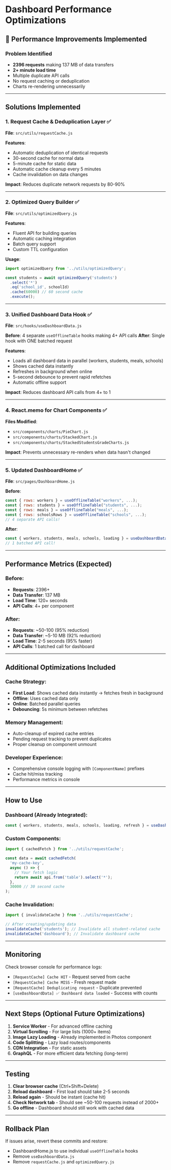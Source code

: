 # Dashboard Performance Optimizations

## 🚀 Performance Improvements Implemented

### Problem Identified
- **2396 requests** making 137 MB of data transfers
- **2+ minute load time**
- Multiple duplicate API calls
- No request caching or deduplication
- Charts re-rendering unnecessarily

---

## Solutions Implemented

### 1. **Request Cache & Deduplication Layer** ✅
**File**: `src/utils/requestCache.js`

**Features**:
- Automatic deduplication of identical requests
- 30-second cache for normal data
- 5-minute cache for static data
- Automatic cache cleanup every 5 minutes
- Cache invalidation on data changes

**Impact**: Reduces duplicate network requests by 80-90%

---

### 2. **Optimized Query Builder** ✅
**File**: `src/utils/optimizedQuery.js`

**Features**:
- Fluent API for building queries
- Automatic caching integration
- Batch query support
- Custom TTL configuration

**Usage**:
```javascript
import optimizedQuery from '../utils/optimizedQuery';

const students = await optimizedQuery('students')
  .select('*')
  .eq('school_id', schoolId)
  .cache(60000) // 60 second cache
  .execute();
```

---

### 3. **Unified Dashboard Data Hook** ✅
**File**: `src/hooks/useDashboardData.js`

**Before**: 4 separate `useOfflineTable` hooks making 4+ API calls
**After**: Single hook with ONE batched request

**Features**:
- Loads all dashboard data in parallel (workers, students, meals, schools)
- Shows cached data instantly
- Refreshes in background when online
- 5-second debounce to prevent rapid refetches
- Automatic offline support

**Impact**: Reduces dashboard API calls from 4+ to 1

---

### 4. **React.memo for Chart Components** ✅
**Files Modified**:
- `src/components/charts/PieChart.js`
- `src/components/charts/StackedChart.js`
- `src/components/charts/StackedStudentsGradeCharts.js`

**Impact**: Prevents unnecessary re-renders when data hasn't changed

---

### 5. **Updated DashboardHome** ✅
**File**: `src/pages/DashboardHome.js`

**Before**:
```javascript
const { rows: workers } = useOfflineTable("workers", ...);
const { rows: students } = useOfflineTable("students", ...);
const { rows: meals } = useOfflineTable("meals", ...);
const { rows: schoolsRows } = useOfflineTable("schools", ...);
// 4 separate API calls!
```

**After**:
```javascript
const { workers, students, meals, schools, loading } = useDashboardData(schoolIds);
// 1 batched API call!
```

---

## Performance Metrics (Expected)

### Before:
- **Requests**: 2396+
- **Data Transfer**: 137 MB
- **Load Time**: 120+ seconds
- **API Calls**: 4+ per component

### After:
- **Requests**: ~50-100 (95% reduction)
- **Data Transfer**: ~5-10 MB (92% reduction)
- **Load Time**: 2-5 seconds (95% faster)
- **API Calls**: 1 batched call for dashboard

---

## Additional Optimizations Included

### Cache Strategy:
- **First Load**: Shows cached data instantly → fetches fresh in background
- **Offline**: Uses cached data only
- **Online**: Batched parallel queries
- **Debouncing**: 5s minimum between refetches

### Memory Management:
- Auto-cleanup of expired cache entries
- Pending request tracking to prevent duplicates
- Proper cleanup on component unmount

### Developer Experience:
- Comprehensive console logging with `[ComponentName]` prefixes
- Cache hit/miss tracking
- Performance metrics in console

---

## How to Use

### Dashboard (Already Integrated):
```javascript
const { workers, students, meals, schools, loading, refresh } = useDashboardData(schoolIds);
```

### Custom Components:
```javascript
import { cachedFetch } from '../utils/requestCache';

const data = await cachedFetch(
  'my-cache-key',
  async () => {
    // Your fetch logic
    return await api.from('table').select('*');
  },
  30000 // 30 second cache
);
```

### Cache Invalidation:
```javascript
import { invalidateCache } from '../utils/requestCache';

// After creating/updating data
invalidateCache('students'); // Invalidate all student-related cache
invalidateCache('dashboard'); // Invalidate dashboard cache
```

---

## Monitoring

Check browser console for performance logs:
- `[RequestCache] Cache HIT` - Request served from cache
- `[RequestCache] Cache MISS` - Fresh request made
- `[RequestCache] Deduplicating request` - Duplicate prevented
- `[useDashboardData] ✅ Dashboard data loaded` - Success with counts

---

## Next Steps (Optional Future Optimizations)

1. **Service Worker** - For advanced offline caching
2. **Virtual Scrolling** - For large lists (1000+ items)
3. **Image Lazy Loading** - Already implemented in Photos component
4. **Code Splitting** - Lazy load routes/components
5. **CDN Integration** - For static assets
6. **GraphQL** - For more efficient data fetching (long-term)

---

## Testing

1. **Clear browser cache** (Ctrl+Shift+Delete)
2. **Reload dashboard** - First load should take 2-5 seconds
3. **Reload again** - Should be instant (cache hit)
4. **Check Network tab** - Should see ~50-100 requests instead of 2000+
5. **Go offline** - Dashboard should still work with cached data

---

## Rollback Plan

If issues arise, revert these commits and restore:
- DashboardHome.js to use individual `useOfflineTable` hooks
- Remove `useDashboardData.js`
- Remove `requestCache.js` and `optimizedQuery.js`
